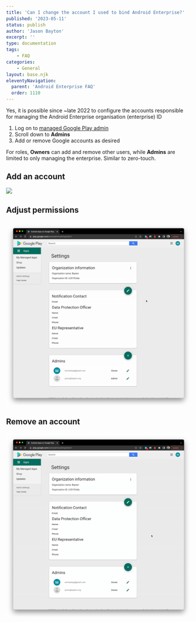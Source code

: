 ```yaml
---
title: 'Can I change the account I used to bind Android Enterprise?'
published: '2023-05-11'
status: publish
author: 'Jason Bayton'
excerpt: ''
type: documentation
tags: 
    - FAQ
categories:
    - General
layout: base.njk
eleventyNavigation:
  parent: 'Android Enterprise FAQ'
  order: 1110
--- 
```

Yes, it is possible since ~late 2022 to configure the accounts responsible for managing the Android Enterprise organisation (enterprise) ID

1. Log on to [managed Google Play admin](https://play.google.com/work/adminsettings)
2. Scroll down to **Admins**
3. Add or remove Google accounts as desired

For roles, **Owners** can add and remove other users, while **Admins** are limited to only managing the enterprise. Similar to zero-touch.

## Add an account

![](/img/2023-05-12_17.50.50.gif)

## Adjust permissions

![](/img/2023-05-12_17.51.15.gif)

## Remove an account

![](/img/2023-05-12_17.51.35.gif)
